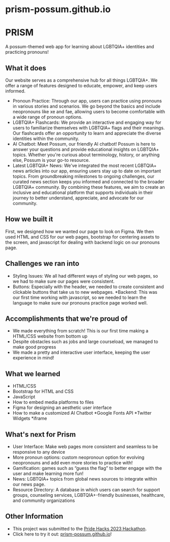 # prism-possum.github.io

# PRISM
A possum-themed web app for learning about LGBTQIA+ identities and practicing pronouns!

## What it does
Our website serves as a comprehensive hub for all things LGBTQIA+. We offer a range of features designed to educate, empower, and keep users informed.
* Pronoun Practice: Through our app, users can practice using pronouns in various stories and scenarios. We go beyond the basics and include neopronouns like xe and fae, allowing users to become comfortable with a wide range of pronoun options.
* LGBTQIA+ Flashcards: We provide an interactive and engaging way for users to familiarize themselves with LGBTQIA+ flags and their meanings. Our flashcards offer an opportunity to learn and appreciate the diverse identities within the community.
* AI Chatbot: Meet Possum, our friendly AI chatbot! Possum is here to answer your questions and provide educational insights on LGBTQIA+ topics. Whether you're curious about terminology, history, or anything else, Possum is your go-to resource.
* Latest LGBTQIA+ News: We've integrated the most recent LGBTQIA+ news articles into our app, ensuring users stay up to date on important topics. From groundbreaking milestones to ongoing challenges, our curated news section keeps you informed and connected to the broader LGBTQIA+ community.
By combining these features, we aim to create an inclusive and educational platform that supports individuals in their journey to better understand, appreciate, and advocate for our  community.

## How we built it
First, we designed how we wanted our page to look on Figma. We then used HTML and CSS for our web pages, bootstrap for centering assets to the screen, and javascript for dealing with backend logic on our pronouns page.

## Challenges we ran into
* Styling Issues: We all had different ways of styling our web pages, so we had to make sure our pages were consistent.
* Buttons: Especially with the header, we needed to create consistent and clickable buttons that take us to new webpages.
*Backend: This was our first time working with javascript, so we needed to learn the language to make sure our pronouns practice page worked well.

## Accomplishments that we're proud of
*  We made everything from scratch! This is our first time making a HTML/CSS website from bottom up
* Despite obstacles such as jobs and large courseload, we managed to make good progress
* We made a pretty and interactive user interface, keeping the user experience in mind!

## What we learned
* HTML/CSS
* Bootstrap for HTML and CSS
* JavaScript
* How to embed media platforms to files
* Figma for designing an aesthetic user interface
* How to make a customized AI Chatbot
*Google Fonts API
*Twitter Widgets
*iframe

## What's next for Prism
* User Interface: Make web pages more consistent and seamless to be responsive to any device
* More pronoun options: custom neopronoun option for evolving neopronouns  and add even more stories to practice with!
* Gamification: games such as “guess the flag” to better engage with the user and make learning more fun!
* News: LGBTQIA+ topics from global news sources to integrate within our news page.
* Resource Directory: A database in which users can search for support groups, counseling services, LGBTQIA+-friendly businesses, healthcare, and community organizations

## Other Information
* This project was submitted to the [Pride Hacks 2023 Hackathon](https://devpost.com/software/prism-f4ahzm).
* Click here to try it out: [prism-possum.github.io](https://prism-possum.github.io/)!
